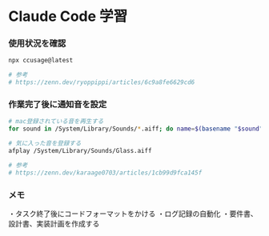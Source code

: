 # Claude Code 学習

### 使用状況を確認

```bash
npx ccusage@latest

# 参考
# https://zenn.dev/ryoppippi/articles/6c9a8fe6629cd6
```

### 作業完了後に通知音を設定

```bash
# mac登録されている音を再生する
for sound in /System/Library/Sounds/*.aiff; do name=$(basename "$sound" .aiff); echo "♪ $name"; afplay "$sound"; done

# 気に入った音を登録する
afplay /System/Library/Sounds/Glass.aiff

# 参考
# https://zenn.dev/karaage0703/articles/1cb99d9fca145f
```

### メモ

・タスク終了後にコードフォーマットをかける
・ログ記録の自動化
・要件書、設計書、実装計画を作成する
